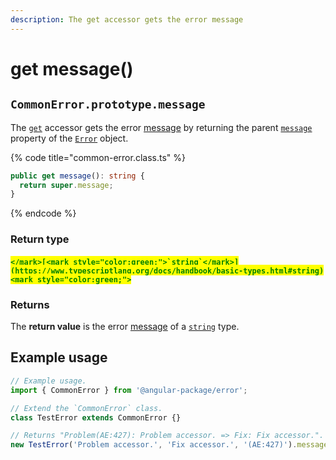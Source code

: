 ```yaml
---
description: The get accessor gets the error message
---
```


# get message()

## `CommonError.prototype.message`

The [`get`](https://developer.mozilla.org/en-US/docs/Web/JavaScript/Reference/Functions/get) accessor gets the error [message](../../getting-started/basic-concepts.md#message) by returning the parent [`message`](https://developer.mozilla.org/en-US/docs/Web/JavaScript/Reference/Global\_Objects/Error/message) property of the [`Error`](https://developer.mozilla.org/en-US/docs/Web/JavaScript/Reference/Global\_Objects/Error) object.

{% code title="common-error.class.ts" %}
```typescript
public get message(): string {
  return super.message;
}
```
{% endcode %}

### Return type

#### <mark style="color:green;">``</mark>[<mark style="color:green;">`string`</mark>](https://www.typescriptlang.org/docs/handbook/basic-types.html#string)<mark style="color:green;">``</mark>

### Returns

The **return value** is the error [message](../../getting-started/basic-concepts.md#message) of a [`string`](https://developer.mozilla.org/en-US/docs/Web/JavaScript/Reference/Global\_Objects/String) type.

## Example usage

```typescript
// Example usage.
import { CommonError } from '@angular-package/error';

// Extend the `CommonError` class.
class TestError extends CommonError {}

// Returns "Problem(AE:427): Problem accessor. => Fix: Fix accessor.".
new TestError('Problem accessor.', 'Fix accessor.', '(AE:427)').message
```
